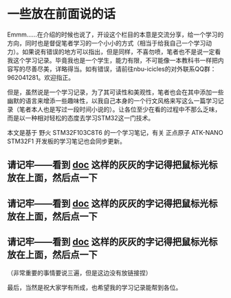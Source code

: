 # 一些放在前面说的话

Emmm……在介绍的时候也说了，开设这个栏目的本意是交流分享，给一个学习的方向，同时也是督促笔者学习的一个小小的方式（相当于给我自己一个学习动力）。如果说有错误的地方可以指出，但是同样，不喜勿喷，笔者也不是说一定看我这个学习记录。毕竟我也是一个学生，能力有限，不可能像一本教科书一样把内容写的尽善尽美，详略得当。如有错误，请前往nbu-icicles的对外联系QQ群：962041281。欢迎指正。

但是，虽然说是一个学习记录，为了其可读性和美观性，笔者也会在其中添加一些幽默的语言来增添一些趣味性，以我自己本身的一个行文风格来写这么一篇学习记录（笔者本人也是写过一段时间小说的）。让各位至少在看的过程中不那么乏味，而是以一种相对轻松的态度去学习STM32这一门技术。

本文是基于 野火 STM32F103C8T6 的一个学习笔记，有关 正点原子 ATK-NANO STM32F1 开发板的学习笔记也会同步更新。

## 请记牢——看到 [doc]() 这样的灰灰的字记得把鼠标光标放在上面，然后点一下
## 请记牢——看到 [doc]() 这样的灰灰的字记得把鼠标光标放在上面，然后点一下
## 请记牢——看到 [doc]() 这样的灰灰的字记得把鼠标光标放在上面，然后点一下

（非常重要的事情要说三遍，但是这边没有放链接捏）

最后，当然是祝大家学有所成，也希望我的学习记录能帮到各位。

<style>
.md-typeset table:not([class]) th {
    min-width: 1em;
}
</style>
